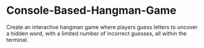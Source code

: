 # Console-Based-Hangman-Game
Create an interactive hangman game where players guess letters to uncover a hidden word, with a limited number of incorrect guesses, all within the terminal.
